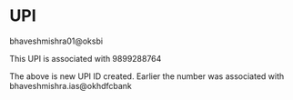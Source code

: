 # UPI

bhaveshmishra01@oksbi 

  

This UPI is associated with 9899288764

  

The above is new UPI ID created. Earlier the number was associated with bhaveshmishra.ias@okhdfcbank
